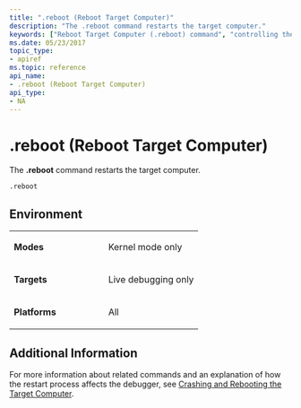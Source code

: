```yaml
---
title: ".reboot (Reboot Target Computer)"
description: "The .reboot command restarts the target computer."
keywords: ["Reboot Target Computer (.reboot) command", "controlling the target, Reboot Target Computer (.reboot) command", ".reboot (Reboot Target Computer) Windows Debugging"]
ms.date: 05/23/2017
topic_type:
- apiref
ms.topic: reference
api_name:
- .reboot (Reboot Target Computer)
api_type:
- NA
---
```


# .reboot (Reboot Target Computer)

The **.reboot** command restarts the target computer.

```dbgcmd
.reboot
```

## Environment

<table>
<colgroup>
<col width="50%" />
<col width="50%" />
</colgroup>
<tbody>
<tr class="odd">
<td align="left"><p><strong>Modes</strong></p></td>
<td align="left"><p>Kernel mode only</p></td>
</tr>
<tr class="even">
<td align="left"><p><strong>Targets</strong></p></td>
<td align="left"><p>Live debugging only</p></td>
</tr>
<tr class="odd">
<td align="left"><p><strong>Platforms</strong></p></td>
<td align="left"><p>All</p></td>
</tr>
</tbody>
</table>

## Additional Information

For more information about related commands and an explanation of how the restart process affects the debugger, see [Crashing and Rebooting the Target Computer](../debugger/crashing-and-rebooting-the-target-computer.md).

